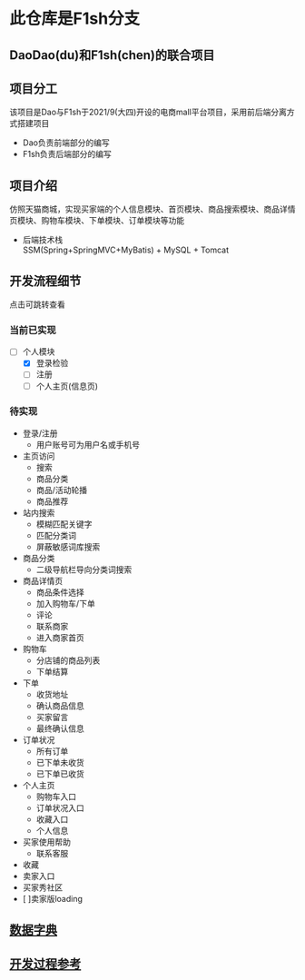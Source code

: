 # 此仓库是F1sh分支
## **DaoDao**(du)和**F1sh**(chen)的联合项目

## 项目分工  
该项目是Dao与F1sh于2021/9(大四)开设的电商mall平台项目，采用前后端分离方式搭建项目
+ Dao负责前端部分的编写
+ F1sh负责后端部分的编写

## 项目介绍  
仿照天猫商城，实现买家端的个人信息模块、首页模块、商品搜索模块、商品详情页模块、购物车模块、下单模块、订单模块等功能
+ 后端技术栈  
    SSM(Spring+SpringMVC+MyBatis) + MySQL + Tomcat
## 开发流程细节  
点击可跳转查看
### 当前已实现
-[ ] 个人模块
    + [x] 登录检验
    + [ ] 注册
    + [ ] 个人主页(信息页)
### 待实现
- 登录/注册
    - 用户账号可为用户名或手机号
- 主页访问
    - 搜索
    - 商品分类
    - 商品/活动轮播
    - 商品推荐
- 站内搜索
    - 模糊匹配关键字
    - 匹配分类词
    - 屏蔽敏感词库搜索
- 商品分类
    - 二级导航栏导向分类词搜索
- 商品详情页
    - 商品条件选择
    - 加入购物车/下单
    - 评论
    - 联系商家
    - 进入商家首页
- 购物车
    - 分店铺的商品列表
    - 下单结算
- 下单
    - 收货地址
    - 确认商品信息
    - 买家留言
    - 最终确认信息
- 订单状况
    - 所有订单
    - 已下单未收货
    - 已下单已收货
- 个人主页
    - 购物车入口
    - 订单状况入口
    - 收藏入口
    - 个人信息
- 买家使用帮助
    - 联系客服
- 收藏
- 卖家入口
- 买家秀社区
- [ ]卖家版loading

## [数据字典]()
## [开发过程参考]()



